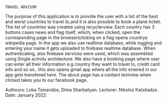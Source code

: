                                                                       TRAVEL ADVISOR
      
      
The purpose of this application is to provide the user with a list of the best and worst
countries to travel to,and it is also possible to book a plane ticket. The list of countries was created using recyclerview. 
Each country has 3 buttons cases news and flag itself, which, when clicked, open the corresponding page in the browser(clicking on a flag opens
countrys wikipedia page. In the app we also use realtime database, while logging and entering your name it gets uploaded to firebase realtime database.
When authenticating, also firebase services were used, which was assembled using Single activity architecture.
We also have a booking page where user can enter all their information e.g country they want to travel to, credit card info and so on..
this also opens gmail app where all the info entered in our app gets transfered here.
The about page has a contact textview when clicked takes you to our facebook page.

Authours: Luka Tsinaridze, Dima Sharbatyan.
Lecturer: Nikoloz Katsitadze.
Date: January 2022.
